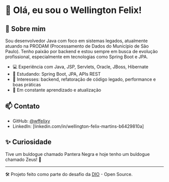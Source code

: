 # 👋 Olá, eu sou o Wellington Felix!

## 🚀 Sobre mim

Sou desenvolvedor Java com foco em sistemas legados, atualmente atuando na PRODAM (Processamento de Dados do Município de São Paulo). Tenho paixão por backend e estou sempre em busca de evolução profissional, especialmente em tecnologias como Spring Boot e JPA.

- 💻 Experiência com Java, JSP, Servlets, Oracle, JBoss, Hibernate
- 📘 Estudando: Spring Boot, JPA, APIs REST
- 👀 Interesses: backend, refatoração de código legado, performance e boas práticas
- 🌱 Em constante aprendizado e atualização

## 📫 Contato

- GitHub: [@wffelixy](https://github.com/wffelixy)
- LinkedIn: [linkedin.com/in/wellington-felix-martins-b6429810a]

## ✨ Curiosidade

Tive um buldogue chamado Pantera Negra e hoje tenho um buldogue chamado Zeus! 🐶

---

🛠️ Projeto feito como parte do desafio da [DIO](https://www.dio.me) - Open Source.
